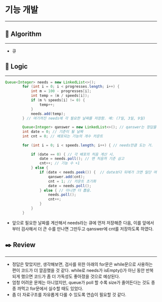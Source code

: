 # 기능 개발

---

## 📌 **Algorithm**

---

- 큐

## 📍 **Logic**

---

```java
Queue<Integer> needs = new LinkedList<>();
        for (int i = 0; i < progresses.length; i++) {
            int m = 100 - progresses[i];
            int temp = (m / speeds[i]);
            if (m % speeds[i] != 0) {
                temp++;
            }
            needs.add(temp);
        } // 여기까진 needs에 각 필요한 날짜를 저장함. 예: (7일, 3일, 9일)
        
        Queue<Integer> qanswer = new LinkedList<>(); // qanswer는 정답을 넣을 거임. 각 배포마다 기능 수.
        int date = 0; // 기준이 될 날짜
        int cnt = 0; // 배포되는 기능의 개수 카운트
        
        for (int i = 0; i < speeds.length; i++) { // needs만큼 도는 거.
            
            if (date == 0) { // 각 배포의 처음 계산 시.
                date = needs.poll(); // 맨 처음꺼 기준 삼고
                cnt++; // 기능 수 +1
            } else {
                if (date < needs.peek()) {  // date보다 뒤에가 크면 일단 여기서 배포 끝.
                    qanswer.add(cnt);
                    cnt = 1; // 카운트 초기화
                    date = needs.poll();
                } else { // 아니면 더 뽑음.
                    needs.poll();
                    cnt++;
                }
            }
        }
```

- 앞으로 필요한 날짜를 계산해서 needs라는 큐에 먼저 저장해준 다음, 이를 앞에서부터 검사해서 더 큰 수를 만나면 그만두고 qanswer에 cnt를 저장하도록 하였다.

## ✒️ **Review**

---

- 정답은 맞았지만, 생각해보면, 검사를 위한 아래의 for문은 while문으로 사용하는 편이 코드가 더 깔끔했을 것 같다. while로 needs가 isEmpty()가 아닌 동안 반복되게 했으면 코드가 좀 더 가독성도 좋아졌을 것으로 예상된다.
- 엄청 어려운 문제는 아니었지만, queue가 poll 할 수록 size가 줄어든다는 것도 종종 까먹고 for문에서 실수할 때도 있었다.
- 좀 더 자료구조를 자유롭게 다룰 수 있도록 연습이 필요할 것 같다.